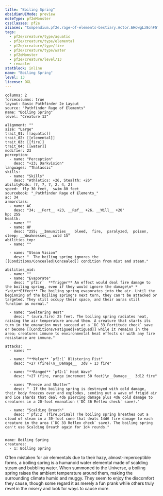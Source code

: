 ```yaml
---
title: "Boiling Spring"
obsidianUIMode: preview
noteType: pf2eMonster
cssClasses: pf2e
aliases: "Compendium.pf2e.rage-of-elements-bestiary.Actor.EHowgLz8ohFGTGvG" 
tags:
  - pf2e/creature/type/aquatic
  - pf2e/creature/type/elemental
  - pf2e/creature/type/fire
  - pf2e/creature/type/water
  - pf2eMonster
  - pf2e/creature/level/13
  - remaster
statblock: inline
name: "Boiling Spring"
level: 13
license: OGL
---
```


```statblock
columns: 2
forcecolumns: true
layout: Basic Pathfinder 2e Layout
source: "Pathfinder Rage of Elements"
name: "Boiling Spring"
level: "Creature 13"

alignment: ""
size: "Large"
trait_01: [[aquatic]]
trait_02: [[elemental]]
trait_03: [[fire]]
trait_04: [[water]]
modifier: 23
perception:
  - name: "Perception"
    desc: "+23; Darkvision"
languages: "Thalassic"
skills:
  - name: "Skills"
    desc: "Athletics: +26, Stealth: +26"
abilityMods: [7, 7, 7, 2, 4, 2]
speed:  fly 30 feet,  swim 80 feet
sourcebook: "_Pathfinder Rage of Elements_"
ac: 34
armorclass:
  - name: AC
    desc: "34; __Fort__ +23, __Ref__ +26, __Will__ +20"
hp: 255
health:
  - name: ""
  - name: HP
    desc: "255; __Immunities__  bleed,  fire,  paralyzed,  poison,  sleep; __Weaknesses__ cold 15"
abilities_top:
  - name: ""

  - name: "Steam Vision"
    desc: "  The boiling spring ignores the [[Conditions/Concealed|Concealed]] condition from mist and steam."

abilities_mid:
  - name: ""
  - name: "Evaporate"
    desc: "`pf2:r`  **Trigger** An effect would deal fire damage to the boiling spring, even if they would ignore the damage\n* * *\n\n**Effect** The boiling spring evaporates into the air. Until the beginning of the boiling spring's next turn, they can't be attacked or targeted. They still occupy their space, and their auras still function as normal."

  - name: "Sweltering Heat"
    desc: " (aura,fire) 25 feet. The boiling spring radiates heat, raising the air temperature around them. A creature that starts its turn in the emanation must succeed at a `DC 33 Fortitude check` save or become [[Conditions/Fatigued|Fatigued]] while it remains in the area; creatures immune to environmental heat effects or with any fire resistance are immune."

attacks:
  - name: ""

  - name: "**Melee** `pf2:1` Blistering Fist"
    desc: "+27 (fire)\n__Damage__  3d8 + 13 fire"

  - name: "**Ranged** `pf2:1` Heat Wave"
    desc: "+27 (fire, range increment 50 feet)\n__Damage__  3d12 fire"

  - name: "Freeze and Shatter"
    desc: "  If the boiling spring is destroyed with cold damage, their body freezes over and explodes, sending out a wave of frigid air and ice shards that deal 4d6 piercing damage plus 4d6 cold damage to creatures in a 20-foot emanation (`DC 36 Reflex check` save)."

  - name: "Scalding Breath"
    desc: "`pf2:2` (fire,primal) The boiling spring breathes out a cloud of steam in a 30-foot cone that deals 14d6 fire damage to each creature in the area (`DC 33 Reflex check` save). The boiling spring can't use Scalding Breath again for 1d4 rounds."
 
```

```encounter-table
name: Boiling Spring
creatures:
  - 1: Boiling Spring
```



Often mistaken for air elementals due to their hazy, almost-imperceptible forms, a boiling spring is a humanoid water elemental made of scalding steam and bubbling water. When summoned to the Universe, a boiling spring raises the ambient temperature around them, making the surrounding climate humid and muggy. They seem to enjoy the discomfort they cause, though some regard it as merely a fun prank while others truly revel in the misery and look for ways to cause more.
